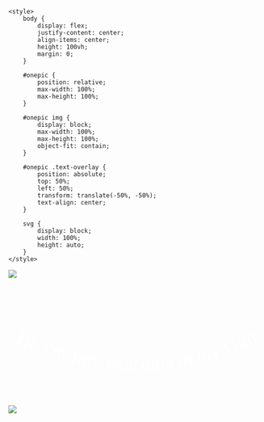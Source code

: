 
<!doctype html>
<html lang="en">
<head>
    <meta charset="UTF-8">
    <meta name="viewport"
          content="width=device-width, user-scalable=no, initial-scale=1.0, maximum-scale=1.0, minimum-scale=1.0">
    <meta http-equiv="X-UA-Compatible" content="ie=edge">
    <title>Document</title>

    <style>
        body {
            display: flex;
            justify-content: center;
            align-items: center;
            height: 100vh;
            margin: 0;
        }

        #onepic {
            position: relative;
            max-width: 100%;
            max-height: 100%;
        }

        #onepic img {
            display: block;
            max-width: 100%;
            max-height: 100%;
            object-fit: contain;
        }

        #onepic .text-overlay {
            position: absolute;
            top: 50%;
            left: 50%;
            transform: translate(-50%, -50%);
            text-align: center;
        }

        svg {
            display: block;
            width: 100%;
            height: auto;
        }
    </style>
</head>
<body>

<div id="onepic">
    <img src="../pics/clouds.jpg">
    <div class="text-overlay">
        <svg viewBox="0 0 400 200">
            <defs>
                <path id="curve" d="M10 100 Q200 190 390 100"/>
            </defs>
            <text font-size="30" font-family="Marker Felt, fantasy" fill="white">
                <textPath href="#curve">
                    Hi, I'm Jim, welcome to my Github
                </textPath>
            </text>
        </svg>
    </div>
</div>


</body>
</html>

<img src="https://img.shields.io/badge/LinkedIn-0077B5?style=for-the-badge&logo=linkedin&logoColor=white"/>

<!--
**Jimolson-git/Jimolson-git** is a ✨ _special_ ✨ repository because its `README.md` (this file) appears on your GitHub profile.

Here are some ideas to get you started:

- 🔭 I’m currently working on ...
- 🌱 I’m currently learning ...
- 👯 I’m looking to collaborate on ...
- 🤔 I’m looking for help with ...
- 💬 Ask me about ...
- 📫 How to reach me: ...
- 😄 Pronouns: ...
- ⚡ Fun fact: ...
-->
